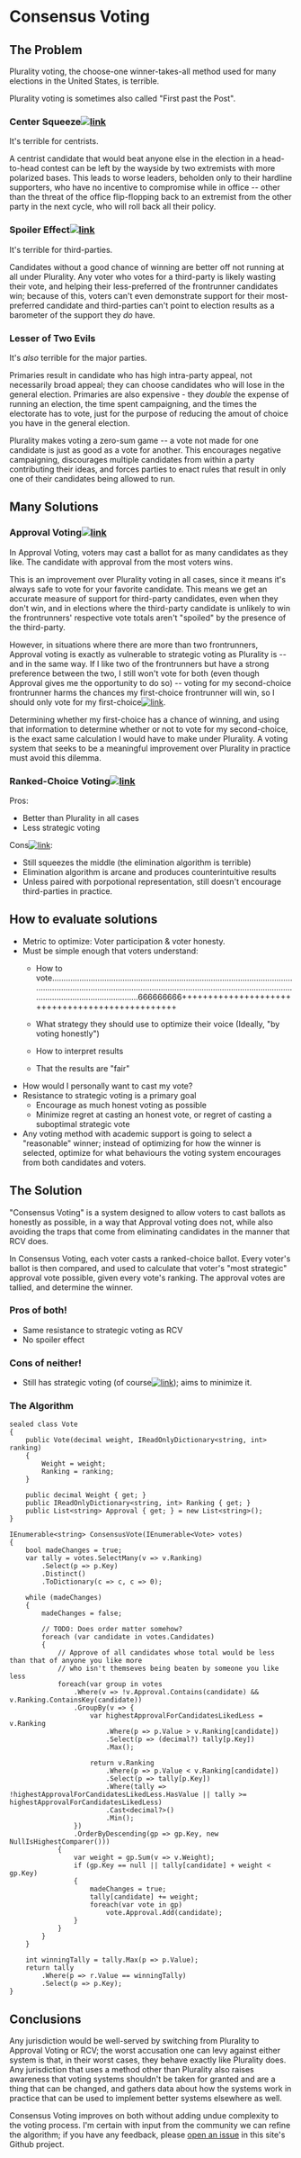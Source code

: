 # Consensus Voting

## The Problem

Plurality voting, the choose-one winner-takes-all method used for many elections in the United States, is terrible.

Plurality voting is sometimes also called "First past the Post".

### Center Squeeze[![link](/link.png)](https://electology.org/center-squeeze-effect)
It's terrible for centrists.

A centrist candidate that would beat anyone else in the election in a head-to-head contest can be left by the wayside by two extremists with more polarized bases. This leads to worse leaders, beholden only to their hardline supporters, who have no incentive to compromise while in office -- other than the threat of the office flip-flopping back to an extremist from the other party in the next cycle, who will roll back all their policy. 

### Spoiler Effect[![link](/link.png)](https://electology.org/spoiler-effect)
It's terrible for third-parties.

Candidates without a good chance of winning are better off not running at all under Plurality. Any voter who votes for a third-party is likely wasting their vote, and helping their less-preferred of the frontrunner candidates win; because of this, voters can't even demonstrate support for their most-preferred candidate and third-parties can't point to election results as a barometer of the support they *do* have.

### Lesser of Two Evils
It's *also* terrible for the major parties.

Primaries result in candidate who has high intra-party appeal, not necessarily broad appeal; they can choose candidates who will lose in the general election. Primaries are also expensive - they *double* the expense of running an election, the time spent campaigning, and the times the electorate has to vote, just for the purpose of reducing the amout of choice you have in the general election.

Plurality makes voting a zero-sum game -- a vote not made for one candidate is just as good as a vote for another. This encourages negative campaigning, discourages multiple candidates from within a party contributing their ideas, and forces parties to enact rules that result in only one of their candidates being allowed to run.

## Many Solutions

### Approval Voting[![link](/link.png)](https://electology.org/approval-voting)

In Approval Voting, voters may cast a ballot for as many candidates as they like. The candidate with approval from the most voters wins.

This is an improvement over Plurality voting in all cases, since it means it's always safe to vote for your favorite candidate. This means we get an accurate measure of support for third-party candidates, even when they don't win, and in elections where the third-party candidate is unlikely to win the frontrunners' respective vote totals aren't "spoiled" by the presence of the third-party.

However, in situations where there are more than two frontrunners, Approval voting is exactly as vulnerable to strategic voting as Plurality is -- and in the same way. If I like two of the frontrunners but have a strong preference between the two, I still won't vote for both (even though Approval gives me the opportunity to do so) -- voting for my second-choice frontrunner harms the chances my first-choice frontrunner will win, so I should only vote for my first-choice[![link](/link.png)](https://electology.org/approval-voting-tactics).

Determining whether my first-choice has a chance of winning, and using that information to determine whether or not to vote for my second-choice, is the exact same calculation I would have to make under Plurality. A voting system that seeks to be a meaningful improvement over Plurality in practice must avoid this dilemma.

### Ranked-Choice Voting[![link](/link.png)](https://www.fairvote.org/rcv)
Pros:
* Better than Plurality in all cases
* Less strategic voting

Cons[![link](/link.png)](https://d3n8a8pro7vhmx.cloudfront.net/fairvote/pages/2298/attachments/original/1449512865/ApprovalVotingJuly2011.pdf):
* Still squeezes the middle (the elimination algorithm is terrible)
* Elimination algorithm is arcane and produces counterintuitive results
* Unless paired with porpotional representation, still doesn't encourage third-parties in practice.

## How to evaluate solutions
* Metric to optimize: Voter participation & voter honesty.
* Must be simple enough that voters understand:
  * How to vote........................................................................................................................................................................................................................................................................666666666++++++++++++++++++++++++++++++++++++++++++++++++










  
  * What strategy they should use to optimize their voice (Ideally, "by voting honestly")
  * How to interpret results
  * That the results are "fair"
* How would I personally want to cast my vote?
* Resistance to strategic voting is a primary goal
  * Encourage as much honest voting as possible
  * Minimize regret at casting an honest vote, or regret of casting a suboptimal strategic vote
* Any voting method with academic support is going to select a "reasonable" winner; instead of optimizing for how the winner is selected, optimize for what behaviours the voting system encourages from both candidates and voters.

## The Solution

"Consensus Voting" is a system designed to allow voters to cast ballots as honestly as possible, in a way that Approval voting does not, while also avoiding the traps that come from eliminating candidates in the manner that RCV does.

In Consensus Voting, each voter casts a ranked-choice ballot. Every voter's ballot is then compared, and used to calculate that voter's "most strategic" approval vote possible, given every vote's ranking. The approval votes are tallied, and determine the winner.

### Pros of both!
* Same resistance to strategic voting as RCV
* No spoiler effect

### Cons of neither!
* Still has strategic voting (of course[![link](/link.png "Gibbard-Satterthwaite theorem")](https://en.wikipedia.org/wiki/Gibbard%E2%80%93Satterthwaite_theorem)); aims to minimize it.

### The Algorithm

```
sealed class Vote
{
	public Vote(decimal weight, IReadOnlyDictionary<string, int> ranking)
	{
		Weight = weight;
		Ranking = ranking;
	}
  
	public decimal Weight { get; }
	public IReadOnlyDictionary<string, int> Ranking { get; }
	public List<string> Approval { get; } = new List<string>();
}

IEnumerable<string> ConsensusVote(IEnumerable<Vote> votes)
{
	bool madeChanges = true;
	var tally = votes.SelectMany(v => v.Ranking)
		.Select(p => p.Key)
		.Distinct()
		.ToDictionary(c => c, c => 0);

	while (madeChanges)
	{
		madeChanges = false;
    
		// TODO: Does order matter somehow?
		foreach (var candidate in votes.Candidates)
		{
			// Approve of all candidates whose total would be less than that of anyone you like more
			// who isn't themseves being beaten by someone you like less
			foreach(var group in votes
				.Where(v => !v.Approval.Contains(candidate) && v.Ranking.ContainsKey(candidate))
				.GroupBy(v => {
					var highestApprovalForCandidatesLikedLess = v.Ranking
						.Where(p => p.Value > v.Ranking[candidate])
						.Select(p => (decimal?) tally[p.Key])
						.Max();

					return v.Ranking
						.Where(p => p.Value < v.Ranking[candidate])
						.Select(p => tally[p.Key])
						.Where(tally => !highestApprovalForCandidatesLikedLess.HasValue || tally >= highestApprovalForCandidatesLikedLess)
						.Cast<decimal?>()
						.Min();
				})
				.OrderByDescending(gp => gp.Key, new NullIsHighestComparer()))
			{
				var weight = gp.Sum(v => v.Weight);
				if (gp.Key == null || tally[candidate] + weight < gp.Key)
				{
					madeChanges = true;
					tally[candidate] += weight;
					foreach(var vote in gp)
						vote.Approval.Add(candidate);
				}
			}
		}
	}

	int winningTally = tally.Max(p => p.Value);
	return tally
		.Where(p => r.Value == winningTally)
		.Select(p => p.Key);
}
```

## Conclusions

Any jurisdiction would be well-served by switching from Plurality to Approval Voting or RCV; the worst accusation one can levy against either system is that, in their worst cases, they behave exactly like Plurality does. Any jurisdiction that uses a method other than Plurality also raises awareness that voting systems shouldn't be taken for granted and are a thing that can be changed, and gathers data about how the systems work in practice that can be used to implement better systems elsewhere as well.

Consensus Voting improves on both without adding undue complexity to the voting process. I'm certain with input from the community we can refine the algorithm; if you have any feedback, please [open an issue](https://github.com/mdsgoens/Consensus/issues) in this site's Github project.